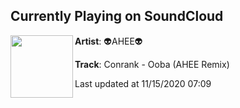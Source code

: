 ## Currently Playing on SoundCloud

[<img align="left" width="100" src="https://i1.sndcdn.com/artworks-t9BpLmEHmIbdElvt-hMxEUQ-t50x50.jpg">](https://soundcloud.com/ahee/conrank-ooba-ahee-remixadvance)

**Artist**: 👽AHEE👽 

**Track**: Conrank - Ooba (AHEE Remix)

Last updated at 11/15/2020 07:09
